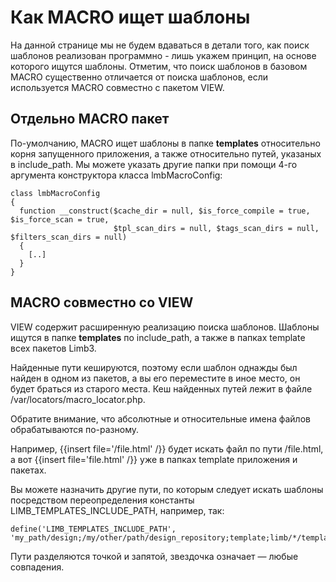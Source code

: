 # Как MACRO ищет шаблоны
На данной странице мы не будем вдаваться в детали того, как поиск шаблонов реализован программно - лишь укажем принцип, на основе которого ищутся шаблоны. Отметим, что поиск шаблонов в базовом MACRO существенно отличается от поиска шаблонов, если используется MACRO совместно с пакетом VIEW.

## Отдельно MACRO пакет
По-умолчанию, MACRO ищет шаблоны в папке **templates** относительно корня запущенного приложения, а также относительно путей, указаных в include_path. Мы можете указать другие папки при помощи 4-го аргумента конструктора класса lmbMacroConfig:

    class lmbMacroConfig
    { 
      function __construct($cache_dir = null, $is_force_compile = true, $is_force_scan = true,
                           $tpl_scan_dirs = null, $tags_scan_dirs = null, $filters_scan_dirs = null) 
      {
        [..]
      }
    }

## MACRO совместно со VIEW
VIEW содержит расширенную реализацию поиска шаблонов. Шаблоны ищутся в папке **templates** по include_path, а также в папках template всех пакетов Limb3.

Найденные пути кешируются, поэтому если шаблон однажды был найден в одном из пакетов, а вы его переместите в иное место, он будет браться из старого места. Кеш найденных путей лежит в файле /var/locators/macro_locator.php.

Обратите внимание, что абсолютные и относительные имена файлов обрабатываются по-разному.

Например, {{insert file='/file.html' /}} будет искать файл по пути /file.html, а вот {{insert file='file.html' /}} уже в папках template приложения и пакетах.

Вы можете назначить другие пути, по которым следует искать шаблоны посредством переопределения константы LIMB_TEMPLATES_INCLUDE_PATH, например, так:

    define('LIMB_TEMPLATES_INCLUDE_PATH', 'my_path/design;/my/other/path/design_repository;template;limb/*/template');

Пути разделяются точкой и запятой, звездочка означает — любые совпадения.
